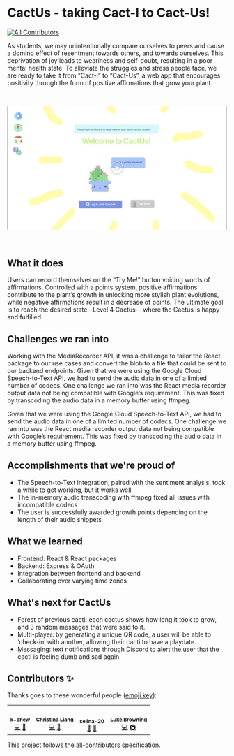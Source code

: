 # CactUs - taking Cact-I to Cact-Us!
<!-- ALL-CONTRIBUTORS-BADGE:START - Do not remove or modify this section -->
[![All Contributors](https://img.shields.io/badge/all_contributors-4-orange.svg?style=flat-square)](#contributors-)
<!-- ALL-CONTRIBUTORS-BADGE:END -->

As students, we may unintentionally compare ourselves to peers and cause a domino effect of resentment towards others, and towards ourselves. This deprivation of joy leads to weariness and self-doubt, resulting in a poor mental health state. To alleviate the struggles and stress people face, we are ready to take it from “Cact-i” to “Cact-Us”, a web app that encourages positivity through the form of positive affirmations that grow your plant.

&nbsp;

<p align="center">
	<a href="https://www.youtube.com/watch?v=9f9AvXelATc">
		<img src="https://raw.githubusercontent.com/browningluke/htn21-cactus/main/.github/images/video_thumbnail.png">
	</a>
</p>

&nbsp;

## What it does
Users can record themselves on the “Try Me!” button voicing words of affirmations. Controlled with a points system, positive affirmations contribute to the plant’s growth in unlocking more stylish plant evolutions, while negative affirmations result in a decrease of points. The ultimate goal is to reach the desired state--Level 4 Cactus-- where the Cactus is happy and fulfilled.

## Challenges we ran into
Working with the MediaRecorder API, it was a challenge to tailor the React package to our use cases and convert the blob to a file that could be sent to our backend endpoints. Given that we were using the Google Cloud Speech-to-Text API, we had to send the audio data in one of a limited number of codecs. One challenge we ran into was the React media recorder output data not being compatible with Google’s requirement. This was fixed by transcoding the audio data in a memory buffer using ffmpeg.

Given that we were using the Google Cloud Speech-to-Text API, we had to send the audio data in one of a limited number of codecs. One challenge we ran into was the React media recorder output data not being compatible with Google’s requirement. This was fixed by transcoding the audio data in a memory buffer using ffmpeg.

## Accomplishments that we're proud of
- The Speech-to-Text integration, paired with the sentiment analysis, took a while to get working, but it works well
- The in-memory audio transcoding with ffmpeg fixed all issues with incompatible codecs
- The user is successfully awarded growth points depending on the length of their audio snippets

## What we learned
- Frontend: React & React packages
- Backend: Express & OAuth
- Integration between frontend and backend
- Collaborating over varying time zones

## What's next for CactUs
- Forest of previous cacti: each cactus shows how long it took to grow, and 3 random messages that were said to it.
- Multi-player: by generating a unique QR code, a user will be able to ‘check-in’ with another, allowing their cacti to have a playdate.
- Messaging: text notifications through Discord to alert the user that the cacti is feeling dumb and sad again.

## Contributors ✨

Thanks goes to these wonderful people ([emoji key](https://allcontributors.org/docs/en/emoji-key)):

<!-- ALL-CONTRIBUTORS-LIST:START - Do not remove or modify this section -->
<!-- prettier-ignore-start -->
<!-- markdownlint-disable -->
<table>
  <tr>
    <td align="center"><a href="https://github.com/k-chew"><img src="https://avatars.githubusercontent.com/u/60660250?v=4?s=100" width="100px;" alt=""/><br /><sub><b>k-chew</b></sub></a><br /><a href="https://github.com/browningluke/htn21-cactus/commits?author=k-chew" title="Code">💻</a> <a href="#design-k-chew" title="Design">🎨</a></td>
    <td align="center"><a href="https://github.com/clianggg"><img src="https://avatars.githubusercontent.com/u/76232513?v=4?s=100" width="100px;" alt=""/><br /><sub><b>Christina Liang</b></sub></a><br /><a href="https://github.com/browningluke/htn21-cactus/commits?author=clianggg" title="Code">💻</a> <a href="#design-clianggg" title="Design">🎨</a></td>
    <td align="center"><a href="https://github.com/selina-20"><img src="https://avatars.githubusercontent.com/u/90948575?v=4?s=100" width="100px;" alt=""/><br /><sub><b>selina-20</b></sub></a><br /><a href="#design-selina-20" title="Design">🎨</a> <a href="https://github.com/browningluke/htn21-cactus/commits?author=selina-20" title="Documentation">📖</a></td>
    <td align="center"><a href="http://linkedin.com/in/browningluke"><img src="https://avatars.githubusercontent.com/u/24992944?v=4?s=100" width="100px;" alt=""/><br /><sub><b>Luke Browning</b></sub></a><br /><a href="https://github.com/browningluke/htn21-cactus/commits?author=browningluke" title="Code">💻</a> <a href="#infra-browningluke" title="Infrastructure (Hosting, Build-Tools, etc)">🚇</a></td>
  </tr>
</table>

<!-- markdownlint-restore -->
<!-- prettier-ignore-end -->

<!-- ALL-CONTRIBUTORS-LIST:END -->

This project follows the [all-contributors](https://github.com/all-contributors/all-contributors) specification.

